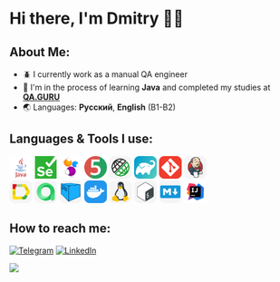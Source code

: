 # Hi there, I'm Dmitry 🤘🏻

## About Me:

- 🪲 I currently work as a manual QA engineer 
- 📘 I'm in the process of learning **Java** and completed my studies at **[QA.GURU](https://qa.guru/)**
- 🌏 Languages: **Русский**, **English** (B1-B2)

## Languages & Tools I use:

<a href="https://www.java.com"><img src="icons/java.svg" title="Java" alt="Java" width="40" height="40"/></a>
<a href="https://www.selenium.dev"><img src="icons/selenium.svg" title="Selenium" alt="Selenium" width="40" height="40"/></a>
<a href="https://selenide.org"><img src="icons/selenide.svg" title="Selenide" alt="Selenide" width="40" height="40"/></a>
<a href="https://junit.org/junit5"><img src="icons/junit5.svg" title="JUnit5" alt="JUnit5" width="40" height="40"/></a>
<a href="https://rest-assured.io"><img src="icons/rest_assured.svg" title="REST Assured" alt="REST Assured" width="40" height="40"/></a>
<a href="https://gradle.org"><img src="icons/gradle.svg" title="Gradle" alt="Gradle" width="40" height="40"/></a>
<a href="https://git-scm.com"><img src="icons/git.svg" title="Git" alt="Git" width="40" height="40"/></a>
<a href="https://www.jenkins.io"><img src="icons/jenkins.svg" title="Jenkins" alt="Jenkins" width="40" height="40"/></a></br>
<a href="https://qameta.io/allure-report"><img src="icons/allure_report.svg" title="Allure Report" alt="Allure Report" width="40" height="40"/></a>
<a href="https://qameta.io"><img src="icons/allure_testops.svg" title="Allure Testops" alt="REST Assured" width="40" height="40"/></a>
<a href="https://aerokube.com/selenoid/latest/"><img src="icons/selenoid.svg" title="Selenoid" alt="Selenoid" width="40" height="40"/></a>
<a href="https://www.docker.com"><img src="icons/docker.svg" title="Docker" alt="Docker" width="40" height="40"/></a>
<a href="https://git.kernel.org/pub/scm/linux/kernel/git/torvalds/linux.git"><img src="icons/linux.svg" title="Linux" alt="Linux" width="40" height="40"/></a>
<a href="https://www.gnu.org/software/bash"><img src="icons/bash.svg" title="Bash" alt="Bash" width="40" height="40"/></a>
<a href="https://www.markdownguide.org"><img src="icons/md.svg" title="Markdown" alt="Markdown" width="40" height="40"/></a>
<a href="https://www.jetbrains.com/idea/"><img src="icons/idea.svg" title="IntelliJ IDEA" alt="IntelliJ IDEA" width="40" height="40"/></a>

## How to reach me:
[![Telegram](https://img.shields.io/badge/@JonSnowDies-26A5E4?style=flat&logo=telegram&logoColor=white)](https://t.me/JonSnowDies)
[![LinkedIn](https://img.shields.io/badge/@frolov\--d-0e76a8?style=flat&logo=linkedin&logoColor=white)](https://www.linkedin.com/in/frolov-d/)

![](http://github-profile-summary-cards.vercel.app/api/cards/stats?username=frolov-d&theme=midnight_purple)

<!---
frolov-d/frolov-d is a ✨ special ✨ repository because its `README.md` (this file) appears on your GitHub profile.
You can click the Preview link to take a look at your changes.
--->
